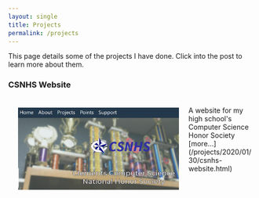 ```yaml
---
layout: single
title: Projects
permalink: /projects
---
```


This page details some of the projects I have done. Click into the post to learn more about them.

### CSNHS Website

<img style="float: left; padding: 20px;" src="/assets/images/nhs.PNG" width="65%" />

<br/>
A website for my high school's Computer Science Honor Society [more...](/projects/2020/01/30/csnhs-website.html)
